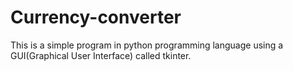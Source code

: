 # Currency-converter
This is a simple program in python programming language using a GUI(Graphical User Interface) called tkinter.
